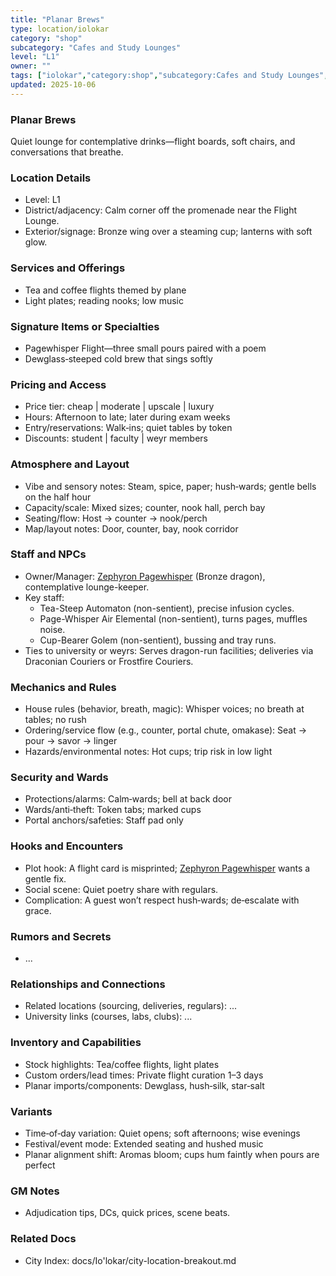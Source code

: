 ```yaml
---
title: "Planar Brews"
type: location/iolokar
category: "shop"
subcategory: "Cafes and Study Lounges"
level: "L1"
owner: ""
tags: ["iolokar","category:shop","subcategory:Cafes and Study Lounges","level:L1"]
updated: 2025-10-06
---
```

### Planar Brews

Quiet lounge for contemplative drinks—flight boards, soft chairs, and conversations that breathe.

### Location Details

- Level: L1
- District/adjacency: Calm corner off the promenade near the Flight Lounge.
- Exterior/signage: Bronze wing over a steaming cup; lanterns with soft glow.

### Services and Offerings

- Tea and coffee flights themed by plane
- Light plates; reading nooks; low music

### Signature Items or Specialties

- Pagewhisper Flight—three small pours paired with a poem
- Dewglass‑steeped cold brew that sings softly

### Pricing and Access

- Price tier: cheap | moderate | upscale | luxury
- Hours: Afternoon to late; later during exam weeks
- Entry/reservations: Walk‑ins; quiet tables by token
- Discounts: student | faculty | weyr members

### Atmosphere and Layout

- Vibe and sensory notes: Steam, spice, paper; hush‑wards; gentle bells on the half hour
- Capacity/scale: Mixed sizes; counter, nook hall, perch bay
- Seating/flow: Host → counter → nook/perch
- Map/layout notes: Door, counter, bay, nook corridor

### Staff and NPCs

- Owner/Manager: [Zephyron Pagewhisper](../People/zephyron-pagewhisper.md) (Bronze dragon), contemplative lounge-keeper.
- Key staff:
  - Tea-Steep Automaton (non-sentient), precise infusion cycles.
  - Page-Whisper Air Elemental (non-sentient), turns pages, muffles noise.
  - Cup-Bearer Golem (non-sentient), bussing and tray runs.
- Ties to university or weyrs: Serves dragon-run facilities; deliveries via Draconian Couriers or Frostfire Couriers.

### Mechanics and Rules

- House rules (behavior, breath, magic): Whisper voices; no breath at tables; no rush
- Ordering/service flow (e.g., counter, portal chute, omakase): Seat → pour → savor → linger
- Hazards/environmental notes: Hot cups; trip risk in low light

### Security and Wards

- Protections/alarms: Calm‑wards; bell at back door
- Wards/anti‑theft: Token tabs; marked cups
- Portal anchors/safeties: Staff pad only

### Hooks and Encounters

- Plot hook: A flight card is misprinted; [Zephyron Pagewhisper](../People/zephyron-pagewhisper.md) wants a gentle fix.
- Social scene: Quiet poetry share with regulars.
- Complication: A guest won’t respect hush‑wards; de‑escalate with grace.

### Rumors and Secrets

- ...

### Relationships and Connections

- Related locations (sourcing, deliveries, regulars): ...
- University links (courses, labs, clubs): ...

### Inventory and Capabilities

- Stock highlights: Tea/coffee flights, light plates
- Custom orders/lead times: Private flight curation 1–3 days
- Planar imports/components: Dewglass, hush‑silk, star‑salt

### Variants

- Time‑of‑day variation: Quiet opens; soft afternoons; wise evenings
- Festival/event mode: Extended seating and hushed music
- Planar alignment shift: Aromas bloom; cups hum faintly when pours are perfect

### GM Notes

- Adjudication tips, DCs, quick prices, scene beats.

### Related Docs

- City Index: docs/Io'lokar/city-location-breakout.md
